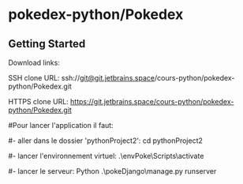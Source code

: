 # pokedex-python/Pokedex



## Getting Started

Download links:

SSH clone URL: ssh://git@git.jetbrains.space/cours-python/pokedex-python/Pokedex.git

HTTPS clone URL: https://git.jetbrains.space/cours-python/pokedex-python/Pokedex.git

#Pour lancer l'application il faut:

#- aller dans le dossier 'pythonProject2': cd pythonProject2

#- lancer l'environnement virtuel: .\envPoke\Scripts\activate

#- lancer le serveur: Python .\pokeDjango\manage.py runserver
